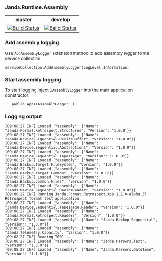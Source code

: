 ### Janda.Runtime.Assembly

| master | develop |
|:------:|:-----------:|
|[![Build Status](http://nas:8081/buildStatus/icon?job=Janda.Runtime.Assembly/master)](http://nas:8081/job/Janda.Runtime.Assembly/job/master)|[![Build Status](http://nas:8081/buildStatus/icon?job=Janda.Runtime.Assembly/develop)](http://nas:8081/job/Janda.Runtime.Assembly/job/develop)|





### Add assembly logging

Use ```AddAssemblyLogger``` extension method to add assembly logger to the service collection:

```
serviceCollection.AddAssemblyLogger(LogLevel.Information)
```



### Start assembly logging

To start logging inject ```IAssemblyLogger``` into the main application constructor:

```
   public App(IAssemblyLogger _)
```



### Logging output

```
[09:08:27 INF] Loaded {"assembly": {"Name": "Janda.Format.Retrospect.Structures", "Version": "1.0.0"}}
[09:08:27 INF] Loaded {"assembly": {"Name": "Janda.Device.Sequential.DeviceBuffer", "Version": "1.0.0"}}
[09:08:27 INF] Loaded {"assembly": {"Name": "Janda.Device.Sequential.Abstractions", "Version": "1.0.0"}}
[09:08:27 INF] Loaded {"assembly": {"Name": "Janda.Device.Sequential.TapeImage", "Version": "1.0.0"}}
[09:08:27 INF] Loaded {"assembly": {"Name": "Janda.Backup.Target.FileSystem", "Version": "1.0.0"}}
[09:08:27 INF] Loaded {"assembly": {"Name": "Janda.Backup.Target.Common", "Version": "1.0.0"}}
[09:08:27 INF] Loaded {"assembly": {"Name": "Janda.Backup.Common.Files", "Version": "1.0.0"}}
[09:08:27 INF] Loaded {"assembly": {"Name": "Janda.Device.Sequential.DeviceReader", "Version": "1.0.0"}}
[09:08:27 INF] Running Janda.Format.Retrospect.App 1.1.0-alpha.57 Retrospect format test application
[09:08:27 INF] Loaded {"assembly": {"Name": "Janda.Device.Sequential.TapeImage.Reader", "Version": "1.0.0"}}
[09:08:27 INF] Loaded {"assembly": {"Name": "Janda.Format.Retrospect.Readers", "Version": "1.0.0"}}
[09:08:27 INF] Loaded {"assembly": {"Name": "Janda.Backup.Sequential", "Version": "1.0.0"}}
[09:08:27 INF] Loaded {"assembly": {"Name": "Janda.Telemetry.Capacity", "Version": "1.0.0"}}
[09:08:27 INF] Reading T001...
[09:08:27 INF] Loaded {"assembly": {"Name": "Janda.Parsers.Text", "Version": "1.0.0"}}
[09:08:27 INF] Loaded {"assembly": {"Name": "Janda.Parsers.DateTime", "Version": "1.1.0"}}
```

